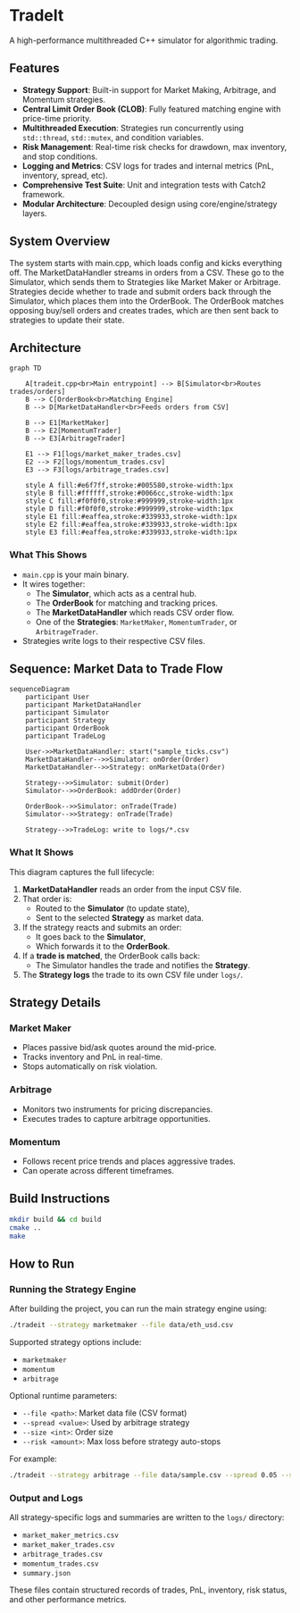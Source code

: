 # TradeIt

A high-performance multithreaded C++ simulator for algorithmic trading.

## Features

- **Strategy Support**: Built-in support for Market Making, Arbitrage, and Momentum strategies.
- **Central Limit Order Book (CLOB)**: Fully featured matching engine with price-time priority.
- **Multithreaded Execution**: Strategies run concurrently using `std::thread`, `std::mutex`, and condition variables.
- **Risk Management**: Real-time risk checks for drawdown, max inventory, and stop conditions.
- **Logging and Metrics**: CSV logs for trades and internal metrics (PnL, inventory, spread, etc).
- **Comprehensive Test Suite**: Unit and integration tests with Catch2 framework.
- **Modular Architecture**: Decoupled design using core/engine/strategy layers.

## System Overview

The system starts with main.cpp, which loads config and kicks everything off. The MarketDataHandler streams in orders from a CSV. These go to the Simulator, which sends them to Strategies like Market Maker or Arbitrage. Strategies decide whether to trade and submit orders back through the Simulator, which places them into the OrderBook. The OrderBook matches opposing buy/sell orders and creates trades, which are then sent back to strategies to update their state.

## Architecture

```mermaid
graph TD

    A[tradeit.cpp<br>Main entrypoint] --> B[Simulator<br>Routes trades/orders]
    B --> C[OrderBook<br>Matching Engine]
    B --> D[MarketDataHandler<br>Feeds orders from CSV]

    B --> E1[MarketMaker]
    B --> E2[MomentumTrader]
    B --> E3[ArbitrageTrader]

    E1 --> F1[logs/market_maker_trades.csv]
    E2 --> F2[logs/momentum_trades.csv]
    E3 --> F3[logs/arbitrage_trades.csv]

    style A fill:#e6f7ff,stroke:#005580,stroke-width:1px
    style B fill:#ffffff,stroke:#0066cc,stroke-width:1px
    style C fill:#f0f0f0,stroke:#999999,stroke-width:1px
    style D fill:#f0f0f0,stroke:#999999,stroke-width:1px
    style E1 fill:#eaffea,stroke:#339933,stroke-width:1px
    style E2 fill:#eaffea,stroke:#339933,stroke-width:1px
    style E3 fill:#eaffea,stroke:#339933,stroke-width:1px
```

### What This Shows

- `main.cpp` is your main binary.
- It wires together:
  - The **Simulator**, which acts as a central hub.
  - The **OrderBook** for matching and tracking prices.
  - The **MarketDataHandler** which reads CSV order flow.
  - One of the **Strategies**: `MarketMaker`, `MomentumTrader`, or `ArbitrageTrader`.
- Strategies write logs to their respective CSV files.

## Sequence: Market Data to Trade Flow

```mermaid
sequenceDiagram
    participant User
    participant MarketDataHandler
    participant Simulator
    participant Strategy
    participant OrderBook
    participant TradeLog

    User->>MarketDataHandler: start("sample_ticks.csv")
    MarketDataHandler-->>Simulator: onOrder(Order)
    MarketDataHandler-->>Strategy: onMarketData(Order)
    
    Strategy-->>Simulator: submit(Order)
    Simulator-->>OrderBook: addOrder(Order)
    
    OrderBook-->>Simulator: onTrade(Trade)
    Simulator-->>Strategy: onTrade(Trade)
    
    Strategy-->>TradeLog: write to logs/*.csv

```

### What It Shows

This diagram captures the full lifecycle:

1. **MarketDataHandler** reads an order from the input CSV file.
2. That order is:
   - Routed to the **Simulator** (to update state),
   - Sent to the selected **Strategy** as market data.
3. If the strategy reacts and submits an order:
   - It goes back to the **Simulator**,
   - Which forwards it to the **OrderBook**.
4. If a **trade is matched**, the OrderBook calls back:
   - The Simulator handles the trade and notifies the **Strategy**.
5. The **Strategy logs** the trade to its own CSV file under `logs/`.


## Strategy Details

### Market Maker

- Places passive bid/ask quotes around the mid-price.
- Tracks inventory and PnL in real-time.
- Stops automatically on risk violation.

### Arbitrage

- Monitors two instruments for pricing discrepancies.
- Executes trades to capture arbitrage opportunities.

### Momentum

- Follows recent price trends and places aggressive trades.
- Can operate across different timeframes.


## Build Instructions

```bash
mkdir build && cd build
cmake ..
make
```


## How to Run

### Running the Strategy Engine

After building the project, you can run the main strategy engine using:

```bash
./tradeit --strategy marketmaker --file data/eth_usd.csv
```

Supported strategy options include:

- `marketmaker`
- `momentum`
- `arbitrage`

Optional runtime parameters:
- `--file <path>`: Market data file (CSV format)
- `--spread <value>`: Used by arbitrage strategy
- `--size <int>`: Order size
- `--risk <amount>`: Max loss before strategy auto-stops

For example:

```bash
./tradeit --strategy arbitrage --file data/sample.csv --spread 0.05 --size 10 --risk -100
```

### Output and Logs

All strategy-specific logs and summaries are written to the `logs/` directory:

- `market_maker_metrics.csv`
- `market_maker_trades.csv`
- `arbitrage_trades.csv`
- `momentum_trades.csv`
- `summary.json`

These files contain structured records of trades, PnL, inventory, risk status, and other performance metrics.
